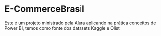 # E-CommerceBrasil
Este é um projeto ministrado pela Alura aplicando na prática conceitos de Power BI, temos como fonte dos datasets Kaggle e Olist
